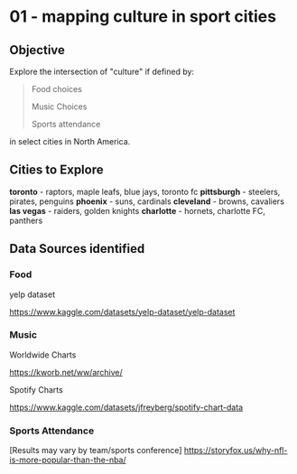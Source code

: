 # 01 - mapping culture in sport cities



## Objective

Explore the intersection of "culture" if defined by: 

> Food choices
>
> Music Choices
>
> Sports attendance 

in select cities in North America. 



## Cities to Explore 

**toronto** - raptors, maple leafs, blue jays, toronto fc 
**pittsburgh** - steelers, pirates, penguins
**phoenix** - suns, cardinals
**cleveland** - browns, cavaliers
**las vegas** - raiders, golden knights
**charlotte** - hornets, charlotte FC, panthers



## Data Sources identified 

### Food 

yelp dataset

https://www.kaggle.com/datasets/yelp-dataset/yelp-dataset

### Music 

Worldwide Charts 

https://kworb.net/ww/archive/

Spotify Charts

https://www.kaggle.com/datasets/jfreyberg/spotify-chart-data

### Sports Attendance 

[Results may vary by team/sports conference]
https://storyfox.us/why-nfl-is-more-popular-than-the-nba/
